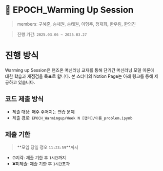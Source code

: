 # 🔅 EPOCH_Warming Up Session
> members: 구혜준, 송채원, 송태원, 이형주, 정재희, 한우림, 한의진 

> 진행 기간: `2025.03.06 ~ 2025.03.27`

# 진행 방식
Warming up Session은 핸즈온 머신러닝 교재를 통해 단기간 머신러닝 모델 이론에 대한 학습과 재점검을 목표로 합니다.
본 스터디의 Notion Page는 아래 링크를 통해 제공하고 있습니다.

## 코드 제출 방식
- 제출 대상: 매주 주어지는 연습 문제
- 제출 경로: `EPOCH_Warmingup/Week N [챕터]/이름_problem.ipynb`

## 제출 기한
> **모임 당일 정오 `11:23:59`**까지
- ⏰지각: 제출 기한 후 `1시간`까지
- ❌미제출: 제출 기한 후 `1시간`초과
